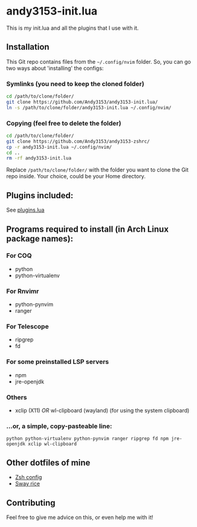 <!-- vim: set fenc=utf-8 ts=2 sw=0 sts=0 sr et si tw=0 fdm=marker fmr={{{,}}}: -->
# andy3153-init.lua
This is my init.lua and all the plugins that I use with it.

## Installation
This Git repo contains files from the `~/.config/nvim` folder. So, you can go two ways about 'installing' the configs:

### Symlinks (you need to keep the cloned folder)
```bash
cd /path/to/clone/folder/
git clone https://github.com/Andy3153/andy3153-init.lua/
ln -s /path/to/clone/folder/andy3153-init.lua ~/.config/nvim/
```

### Copying (feel free to delete the folder)
```bash
cd /path/to/clone/folder/
git clone https://github.com/Andy3153/andy3153-zshrc/
cp -r andy3153-init.lua ~/.config/nvim/
cd ..
rm -rf andy3153-init.lua
```

Replace `/path/to/clone/folder/` with the folder you want to clone the Git repo inside. Your choice, could be your Home directory.

## Plugins included:
See [plugins.lua](../../blob/master/lua/plugins.lua)

## Programs required to install (in Arch Linux package names):
### For COQ
  - python
  - python-virtualenv

### For Rnvimr
  - python-pynvim
  - ranger

### For Telescope
  - ripgrep
  - fd

### For some preinstalled LSP servers
  - npm
  - jre-openjdk

### Others
  - xclip (X11) _OR_ wl-clipboard (wayland) (for using the system clipboard)

### ...or, a simple, copy-pasteable line:
`python python-virtualenv python-pynvim ranger ripgrep fd npm jre-openjdk xclip wl-clipboard`

## Other dotfiles of mine
- [Zsh config](https://github.com/Andy3153/andy3153-zshrc)
- [Sway rice](https://github.com/Andy3153/sway-rice)

## Contributing
Feel free to give me advice on this, or even help me with it!
